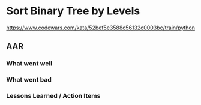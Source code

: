 # Sort Binary Tree by Levels

https://www.codewars.com/kata/52bef5e3588c56132c0003bc/train/python

## AAR

### What went well

### What went bad

### Lessons Learned / Action Items
